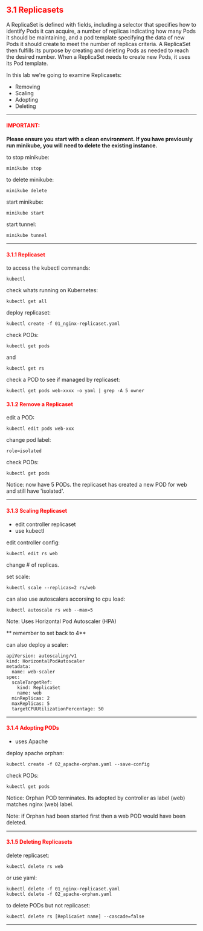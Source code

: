 ## <font color='red'> 3.1 Replicasets </font>
A ReplicaSet is defined with fields, including a selector that specifies how to identify Pods it can acquire, a number of replicas indicating how many Pods it should be maintaining, and a pod template specifying the data of new Pods it should create to meet the number of replicas criteria. A ReplicaSet then fulfills its purpose by creating and deleting Pods as needed to reach the desired number. When a ReplicaSet needs to create new Pods, it uses its Pod template.

In this lab we're going to examine Replicasets:
* Removing
* Scaling
* Adopting
* Deleting

---

#### <font color='red'>IMPORTANT:</font> 
<strong>Please ensure you start with a clean environment. 
If you have previously run minikube, you will need to delete the existing instance.</strong>

to stop  minikube:
```
minikube stop
```
to delete  minikube:
```
minikube delete
```
start minikube:
```
minikube start
```
start tunnel:
```
minikube tunnel
```

--- 

#### <font color='red'> 3.1.1 Replicaset </font>
to access the kubectl commands:
```
kubectl
```
check whats running on Kubernetes:
```
kubectl get all
```
deploy replicaset:
```
kubectl create -f 01_nginx-replicaset.yaml
```
check PODs:
```
kubectl get pods
```
and 
```
kubectl get rs
```
check a POD to see if managed by replicaset:
```
kubectl get pods web-xxxx -o yaml | grep -A 5 owner
```

#### <font color='red'> 3.1.2 Remove a Replicaset </font>
edit a POD:
```
kubectl edit pods web-xxx
```
change pod label:
```
role=isolated
```
check PODs:
```
kubectl get pods
```
Notice: now have 5 PODs. the replicaset has created a new POD for web and still have 'isolated'.

---

#### <font color='red'> 3.1.3 Scaling Replicaset </font>
* edit controller replicaset
* use kubectl

edit controller config:
```
kubectl edit rs web
```
change # of replicas.  

set scale:
```
kubectl scale --replicas=2 rs/web
```
can also use autoscalers accorsing to cpu load:
```
kubectl autoscale rs web --max=5
```
Note: Uses Horizontal Pod Autoscaler (HPA)

** remember to set back to 4**

can also deploy a scaler:
```
apiVersion: autoscaling/v1
kind: HorizontalPodAutoscaler
metadata:
  name: web-scaler
spec:
  scaleTargetRef:
    kind: ReplicaSet
    name: web
  minReplicas: 2
  maxReplicas: 5
  targetCPUUtilizationPercentage: 50
```

---

#### <font color='red'> 3.1.4 Adopting PODs </font>
* uses Apache

deploy apache orphan:
```
kubectl create -f 02_apache-orphan.yaml --save-config
```
check PODs:
```
kubectl get pods
```
Notice: Orphan POD terminates. Its adopted by controller as label (web) matches nginx (web) label.

Note: if Orphan had been started first then a web POD would have been deleted.

---

#### <font color='red'> 3.1.5 Deleting Replicasets </font>
delete replicaset:
```
kubectl delete rs web
```
or use yaml:
```
kubectl delete -f 01_nginx-replicaset.yaml
kubectl delete -f 02_apache-orphan.yaml
```
to delete PODs but not replicaset:
```
kubectl delete rs [ReplicaSet name] --cascade=false
```

---
